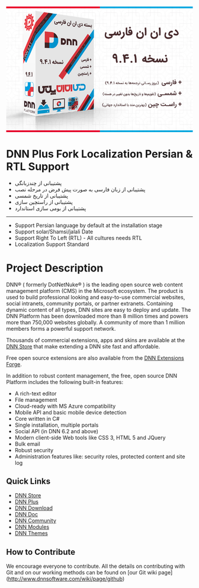 ![DNN Platform At A Glance](dnnplus/DNN941.jpg)

DNN Plus Fork Localization Persian & RTL Support
==================

* پشتیبانی از چندزبانگی
* پشتیبانی از زبان فارسی به صورت پیش فرض در مرحله نصب
* پشتیبانی از تاریخ شمسی
* پشتیبانی از راستچین سازی
* پشتیبانی از بومی سازی استاندارد
 
---------

* Support Persian language by default at the installation stage
* Support solar/Shamsi/jalali Date
* Support Right To Left (RTL) - All cultures needs RTL
* Localization Support Standard

Project Description
==================
DNN® ( formerly DotNetNuke® ) is the leading open source web content management platform (CMS) in the Microsoft ecosystem. The product is used to build professional looking and easy-to-use commercial websites, social intranets, community portals, or partner extranets. Containing dynamic content of all types, DNN sites are easy to deploy and update. The DNN Platform has been downloaded more than 8 million times and powers more than 750,000 websites globally. A community of more than 1 million members forms a powerful support network. 

Thousands of commercial extensions, apps and skins are available at the [DNN Store](http://store.dnnsoftware.com/) that make extending a DNN site fast and affordable.

Free open source extensions are also available from the [DNN Extensions Forge](http://www.dnnsoftware.com/Community/Download/DNN-Forge).

In addition to robust content management, the free, open source DNN Platform includes the following built-in features:

* A rich-text editor 
* File management
* Cloud-ready with MS Azure compatibility
* Mobile API and basic mobile device detection
* Core written in C#
* Single installation, multiple portals
* Social API (in DNN 6.2 and above)
* Modern client-side Web tools like CSS 3, HTML 5 and JQuery
* Bulk email
* Robust security
* Administration features like: security roles, protected content and site log

Quick Links
-----------
* [DNN Store](http://store.dnnsoftware.com/)
* [DNN Plus](https://dnnplus.ir/) 
* [DNN Download](https://dnnplus.ir/Download-DNN) 
* [DNN Doc](https://Dnndocs.ir) 
* [DNN Community](https://dnnplus.ir/Forum)
* [DNN Modules](https://dnnplus.ir/Products/Modules)
* [DNN Themes](https://dnnplus.ir/Products/Themes)


How to Contribute
-----------------
We encourage everyone to contribute.
All the details on contributing with Git and on our working methods can be found on [our Git wiki page] (http://www.dnnsoftware.com/wiki/page/github)
